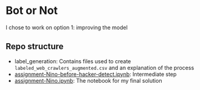 # Bot or Not 

I chose to work on option 1: improving the model

## Repo structure
- label_generation: Contains files used to create `labeled_web_crawlers_augmented.csv`
  and an explanation of the process
- [assignment-Nino-before-hacker-detect.ipynb](assignment-Nino-before-hacker-detect.ipynb): Intermediate step
- [assignment-Nino.ipynb](assignment-Nino.ipynb): The notebook for my final solution
